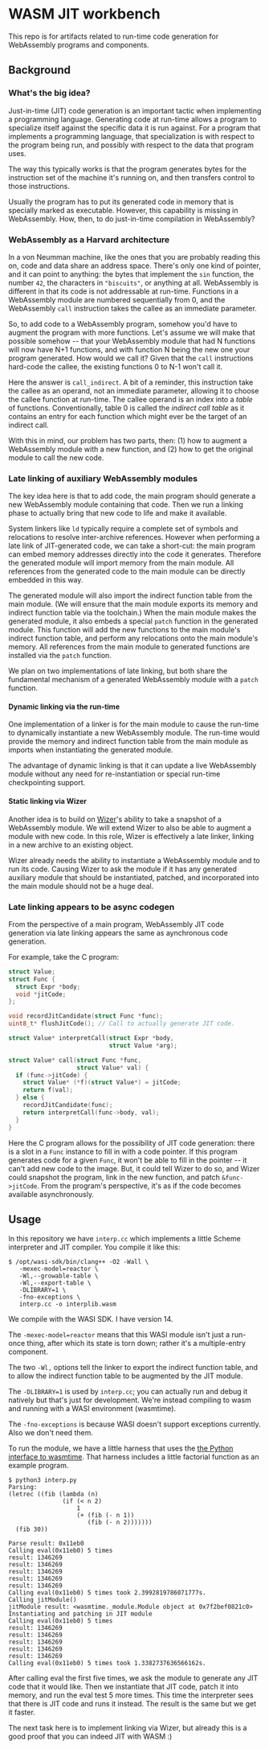# WASM JIT workbench

This repo is for artifacts related to run-time code generation for
WebAssembly programs and components.

## Background

### What's the big idea?

Just-in-time (JIT) code generation is an important tactic when
implementing a programming language.  Generating code at run-time allows
a program to specialize itself against the specific data it is run
against.  For a program that implements a programming language, that
specialization is with respect to the program being run, and possibly
with respect to the data that program uses.

The way this typically works is that the program generates bytes for the
instruction set of the machine it's running on, and then transfers
control to those instructions.

Usually the program has to put its generated code in memory that is
specially marked as executable.  However, this capability is missing in
WebAssembly.  How, then, to do just-in-time compilation in WebAssembly?

### WebAssembly as a Harvard architecture

In a von Neumman machine, like the ones that you are probably reading
this on, code and data share an address space.  There's only one kind of
pointer, and it can point to anything: the bytes that implement the
`sin` function, the number `42`, the characters in `"biscuits"`, or
anything at all.  WebAssembly is different in that its code is not
addressable at run-time.  Functions in a WebAssembly module are numbered
sequentially from 0, and the WebAssembly `call` instruction takes the
callee as an immediate parameter.

So, to add code to a WebAssembly program, somehow you'd have to augment
the program with more functions.  Let's assume we will make that
possible somehow -- that your WebAssembly module that had N functions
will now have N+1 functions, and with function N being the new one your
program generated.  How would we call it?  Given that the `call`
instructions hard-code the callee, the existing functions 0 to N-1 won't
call it.

Here the answer is `call_indirect`.  A bit of a reminder, this
instruction take the callee as an operand, not an immediate parameter,
allowing it to choose the callee function at run-time.  The callee
operand is an index into a *table* of functions.  Conventionally, table
0 is called the *indirect call table* as it contains an entry for each
function which might ever be the target of an indirect call.

With this in mind, our problem has two parts, then: (1) how to augment a
WebAssembly module with a new function, and (2) how to get the original
module to call the new code.

### Late linking of auxiliary WebAssembly modules

The key idea here is that to add code, the main program should generate
a new WebAssembly module containing that code.  Then we run a linking
phase to actually bring that new code to life and make it available.

System linkers like `ld` typically require a complete set of symbols and
relocations to resolve inter-archive references.  However when
performing a late link of JIT-generated code, we can take a short-cut:
the main program can embed memory addresses directly into the code it
generates.  Therefore the generated module will import memory from the
main module.  All references from the generated code to the main module
can be directly embedded in this way.

The generated module will also import the indirect function table from
the main module.  (We will ensure that the main module exports its
memory and indirect function table via the toolchain.)  When the main
module makes the generated module, it also embeds a special `patch`
function in the generated module.  This function will add the new
functions to the main module's indirect function table, and perform any
relocations onto the main module's memory.  All references from the main
module to generated functions are installed via the `patch` function.

We plan on two implementations of late linking, but both share the
fundamental mechanism of a generated WebAssembly module with a `patch`
function.

#### Dynamic linking via the run-time

One implementation of a linker is for the main module to cause the
run-time to dynamically instantiate a new WebAssembly module.  The
run-time would provide the memory and indirect function table from the
main module as imports when instantiating the generated module.

The advantage of dynamic linking is that it can update a live
WebAssembly module without any need for re-instantiation or special
run-time checkpointing support.

#### Static linking via Wizer

Another idea is to build on
[Wizer](https://github.com/bytecodealliance/wizer)'s ability to take a
snapshot of a WebAssembly module.  We will extend Wizer to also be able
to augment a module with new code.  In this role, Wizer is effectively a
late linker, linking in a new archive to an existing object.

Wizer already needs the ability to instantiate a WebAssembly module and
to run its code.  Causing Wizer to ask the module if it has any
generated auxiliary module that should be instantiated, patched, and
incorporated into the main module should not be a huge deal.

### Late linking appears to be async codegen

From the perspective of a main program, WebAssembly JIT code generation
via late linking appears the same as aynchronous code generation.

For example, take the C program:

```c
struct Value;
struct Func {
  struct Expr *body;
  void *jitCode;
};

void recordJitCandidate(struct Func *func);
uint8_t* flushJitCode(); // Call to actually generate JIT code.

struct Value* interpretCall(struct Expr *body,
                            struct Value *arg);

struct Value* call(struct Func *func,
                   struct Value* val) {
  if (func->jitCode) {
    struct Value* (*f)(struct Value*) = jitCode;
    return f(val);
  } else {
    recordJitCandidate(func);
    return interpretCall(func->body, val);
  }
}
```

Here the C program allows for the possibility of JIT code generation:
there is a slot in a `Func` instance to fill in with a code pointer.  If
this program generates code for a given `Func`, it won't be able to fill
in the pointer -- it can't add new code to the image.  But, it could
tell Wizer to do so, and Wizer could snapshot the program, link in the
new function, and patch `&func->jitCode`.  From the program's
perspective, it's as if the code becomes available asynchronously.

## Usage

In this repository we have `interp.cc` which implements a little Scheme
interpreter and JIT compiler.  You compile it like this:

```
$ /opt/wasi-sdk/bin/clang++ -O2 -Wall \
   -mexec-model=reactor \
   -Wl,--growable-table \
   -Wl,--export-table \
   -DLIBRARY=1 \
   -fno-exceptions \
   interp.cc -o interplib.wasm
```

We compile with the WASI SDK.  I have version 14.

The `-mexec-model=reactor` means that this WASI module isn't just a
run-once thing, after which its state is torn down; rather it's a
multiple-entry component.

The two `-Wl,` options tell the linker to export the indirect function
table, and to allow the indirect function table to be augmented by the
JIT module.

The `-DLIBRARY=1` is used by `interp.cc`; you can actually run and debug
it natively but that's just for development.  We're instead compiling to
wasm and running with a WASI environment (wasmtime).

The `-fno-exceptions` is because WASI doesn't support exceptions
currently.  Also we don't need them.

To run the module, we have a little harness that uses the [the Python
interface to
wasmtime](https://github.com/bytecodealliance/wasmtime-py/).  That
harness includes a little factorial function as an example program.

```
$ python3 interp.py
Parsing: 
(letrec ((fib (lambda (n)
               (if (< n 2)
                   1
                   (+ (fib (- n 1))
                      (fib (- n 2)))))))
  (fib 30))

Parse result: 0x11eb0
Calling eval(0x11eb0) 5 times
result: 1346269
result: 1346269
result: 1346269
result: 1346269
result: 1346269
Calling eval(0x11eb0) 5 times took 2.3992819786071777s.
Calling jitModule()
jitModule result: <wasmtime._module.Module object at 0x7f2bef0821c0>
Instantiating and patching in JIT module
Calling eval(0x11eb0) 5 times
result: 1346269
result: 1346269
result: 1346269
result: 1346269
result: 1346269
Calling eval(0x11eb0) 5 times took 1.3382737636566162s.
```

After calling eval the first five times, we ask the module to generate
any JIT code that it would like.  Then we instantiate that JIT code,
patch it into memory, and run the eval test 5 more times.  This time the
interpreter sees that there is JIT code and runs it instead.  The result
is the same but we get it faster.

The next task here is to implement linking via Wizer, but already this
is a good proof that you can indeed JIT with WASM :)
